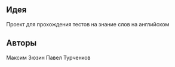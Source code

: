 ## Идея
Проект для прохождения тестов на знание слов на английском
## Авторы
Максим Зюзин
Павел Турченков
